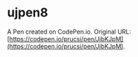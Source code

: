 # ujpen8

A Pen created on CodePen.io. Original URL: [https://codepen.io/prucsi/pen/JjbKJpM](https://codepen.io/prucsi/pen/JjbKJpM).


